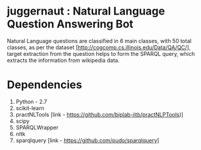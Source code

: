 # juggernaut : Natural Language Question Answering Bot
Natural Language questions are classified in 6 main classes, with 50 total classes, as per the dataset [http://cogcomp.cs.illinois.edu/Data/QA/QC/], target extraction from the question helps to form the SPARQL query, which extracts the information from wikipedia data.

# Dependencies
1. Python - 2.7
2. scikit-learn
3. practNLTools [link - https://github.com/biplab-iitb/practNLPTools)]
4. scipy
5. SPARQLWrapper
6. nltk
7. sparqlquery [link - https://github.com/pudo/sparqlquery]
